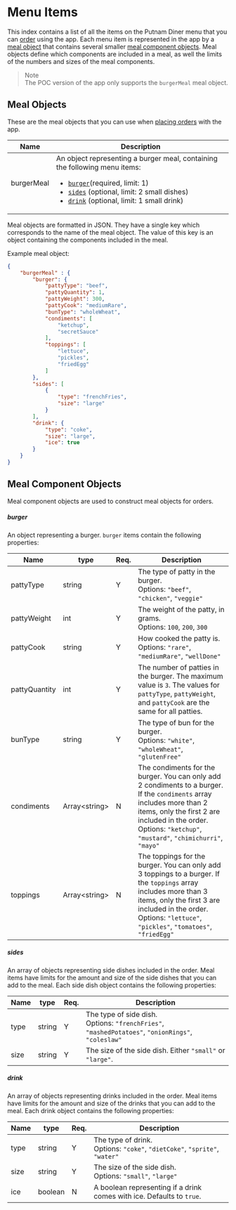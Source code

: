 # Menu Items

This index contains a list of all the items on the Putnam Diner menu that you can [order](POST-order-meal.md) using the app. Each menu item is represented in the app by a [meal object](#meal-objects) that contains several smaller [meal component objects](#meal-component-objects). Meal objects define which components are included in a meal, as well the limits of the numbers
and sizes of the meal components.

>Note<br>
>The POC version of the app only supports the `burgerMeal` meal object.

## Meal Objects

These are the meal objects that you can use when [placing orders](POST-order-meal.md) with the app.

Name | Description
---- | -----------
burgerMeal | An object representing a burger meal, containing the following menu items: <ul><li>[`burger`](#burger)(required, limit: 1)</li><li>[`sides`](#sides) (optional, limit: 2 small dishes)</li><li>[`drink`](#drink) (optional, limit: 1 small drink)</li></ul>

Meal objects are formatted in JSON. They have a single key which corresponds to the name of the meal object. The value of this key is an object containing the components included in the meal.

Example meal object:

```JSON
{
    "burgerMeal" : {
        "burger": {
            "pattyType": "beef",
            "pattyQuantity": 1,
            "pattyWeight": 300,
            "pattyCook": "mediumRare",
            "bunType": "wholeWheat",
            "condiments": [
                "ketchup",
                "secretSauce"
            ],
            "toppings": [
                "lettuce",
                "pickles",
                "friedEgg"
            ]
        },
        "sides": [
            {
                "type": "frenchFries",
                "size": "large" 
            }
        ],
        "drink": {
            "type": "coke",
            "size": "large",
            "ice": true
        }
    }
}
````

## Meal Component Objects

Meal component objects are used to construct meal objects for orders.

##### burger
An object representing a burger. `burger` items contain the following properties:

Name | type | Req. | Description
-----| -----| ---- | -----------
pattyType | string | Y | The type of patty in the burger. <br>Options: `"beef"`, `"chicken"`, `"veggie"`
pattyWeight | int | Y | The weight of the patty, in grams. <br>Options: `100`, `200`, `300`
pattyCook | string | Y | How cooked the patty is. <br>Options: `"rare"`, `"mediumRare"`, `"wellDone"`
pattyQuantity | int | Y | The number of patties in the burger. The maximum value is `3`. The values for `pattyType`, `pattyWeight`, and `pattyCook` are the same for all patties.
bunType | string | Y | The type of bun for the burger. <br>Options: `"white"`, `"wholeWheat"`, `"glutenFree"`
condiments | Array\<string\> | N | The condiments for the burger. You can only add 2 condiments to a burger. If the `condiments` array includes more than 2 items, only the first 2 are included in the order. <br>Options: `"ketchup"`, `"mustard"`, `"chimichurri"`, `"mayo"`
toppings | Array\<string\> | N | The toppings for the burger. You can only add 3 toppings to a burger. If the `toppings` array includes more than 3 items, only the first 3 are included in the order. <br>Options: `"lettuce"`, `"pickles"`, `"tomatoes"`, `"friedEgg"`


##### sides
An array of objects representing side dishes included in the order. Meal items have limits for the amount and size of the side dishes that you can add to the meal. Each side dish object contains the following properties:

Name | type | Req.| Description
---- | ---- | --- | -----------
type | string | Y | The type of side dish. <br>Options: `"frenchFries"`, `"mashedPotatoes"`, `"onionRings"`, `"coleslaw"`
size | string | Y | The size of the side dish. Either `"small"` or `"large"`.

##### drink
An array of objects representing drinks included in the order. Meal items have limits for the amount and size of the drinks that you can add to the meal. Each drink object contains the following properties:

Name | type | Req.| Description
---- | ---- | --- | -----------
type | string | Y | The type of drink. <br>Options: `"coke"`, `"dietCoke"`, `"sprite"`, `"water"`
size | string | Y | The size of the side dish. <br>Options: `"small"`, `"large"`
ice | boolean | N | A boolean representing if a drink comes with ice. Defaults to `true`.
